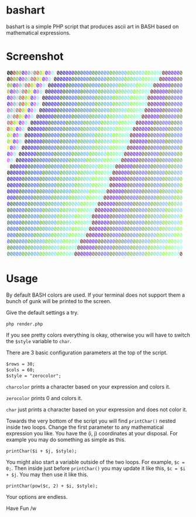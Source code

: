 bashart
=======

bashart is a simple PHP script that produces ascii art in BASH based on mathematical expressions.

Screenshot
==========

<a target="_blank" href="example.png"><img src="example.png" alt="example bashart render" /></a>

Usage
=====

By default BASH colors are used. If your terminal does not support them a bunch of gunk will be printed to the screen.

Give the default settings a try.

    php render.php

If you see pretty colors everything is okay, otherwise you will have to switch the `$style` variable to `char`.

There are 3 basic configuration parameters at the top of the script.

    $rows = 30;
    $cols = 60;
    $style = "zerocolor";

`charcolor` prints a character based on your expression and colors it.

`zerocolor` prints 0 and colors it.

`char` just prints a character based on your expression and does not color it.

Towards the very bottom of the script you will find `printChar()` nested inside two loops. Change the first parameter to any mathematical expression you like. You have the (i, j) coordinates at your disposal. For example you may do something as simple as this.

    printChar($i + $j, $style);

You might also start a variable outside of the two loops. For example, `$c = 0;`. Then inside just before `printChar()` you may update it like this, `$c = $i + $j`. You may then use it like this.

    printChar(pow($c, 2) + $i, $style);

Your options are endless.

Have Fun /w
